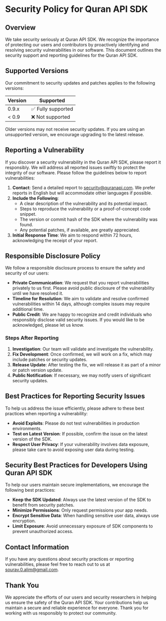 # Security Policy for Quran API SDK

## Overview

We take security seriously at Quran API SDK. We recognize the importance of protecting our users and contributors by proactively identifying and resolving security vulnerabilities in our software. This document outlines the security support and reporting guidelines for the Quran API SDK.

## Supported Versions

Our commitment to security updates and patches applies to the following versions:

| Version   | Supported          |
| --------- | ------------------ |
| 0.9.x     | ✅ Fully supported |
| < 0.9     | ❌ Not supported   |

Older versions may not receive security updates. If you are using an unsupported version, we encourage upgrading to the latest release.

## Reporting a Vulnerability

If you discover a security vulnerability in the Quran API SDK, please report it responsibly. We will address all reported issues swiftly to protect the integrity of our software. Please follow the guidelines below to report vulnerabilities:

1. **Contact**: Send a detailed report to [security@quranapi.com](mailto:security@quranapi.com). We prefer reports in English but will accommodate other languages if possible.
2. **Include the Following**:
   - A clear description of the vulnerability and its potential impact.
   - Steps to reproduce the vulnerability or a proof-of-concept code snippet.
   - The version or commit hash of the SDK where the vulnerability was found.
   - Any potential patches, if available, are greatly appreciated.
3. **Initial Response Time**: We aim to respond within 72 hours, acknowledging the receipt of your report.

## Responsible Disclosure Policy

We follow a responsible disclosure process to ensure the safety and security of our users:

- **Private Communication**: We request that you report vulnerabilities privately to us first. Please avoid public disclosure of the vulnerability until we have resolved it.
- **Timeline for Resolution**: We aim to validate and resolve confirmed vulnerabilities within 14 days, although complex issues may require additional time.
- **Public Credit**: We are happy to recognize and credit individuals who responsibly disclose valid security issues. If you would like to be acknowledged, please let us know.

### Steps After Reporting
1. **Investigation**: Our team will validate and investigate the vulnerability.
2. **Fix Development**: Once confirmed, we will work on a fix, which may include patches or security updates.
3. **Release Update**: After testing the fix, we will release it as part of a minor or patch version update.
4. **Public Notification**: If necessary, we may notify users of significant security updates.

## Best Practices for Reporting Security Issues

To help us address the issue efficiently, please adhere to these best practices when reporting a vulnerability:
- **Avoid Exploits**: Please do not test vulnerabilities in production environments.
- **Test on Latest Version**: If possible, confirm the issue on the latest version of the SDK.
- **Respect User Privacy**: If your vulnerability involves data exposure, please take care to avoid exposing user data during testing.

## Security Best Practices for Developers Using Quran API SDK

To help our users maintain secure implementations, we encourage the following best practices:
- **Keep the SDK Updated**: Always use the latest version of the SDK to benefit from security patches.
- **Minimize Permissions**: Only request permissions your app needs.
- **Encrypt Sensitive Data**: When handling sensitive user data, always use encryption.
- **Limit Exposure**: Avoid unnecessary exposure of SDK components to prevent unauthorized access.

## Contact Information

If you have any questions about security practices or reporting vulnerabilities, please feel free to reach out to us at [sourav.0.alim@gmail.com](mailto:sourav.0.alim@gmail.com).

## Thank You

We appreciate the efforts of our users and security researchers in helping us ensure the safety of the Quran API SDK. Your contributions help us maintain a secure and reliable experience for everyone. Thank you for working with us responsibly to protect our community.
